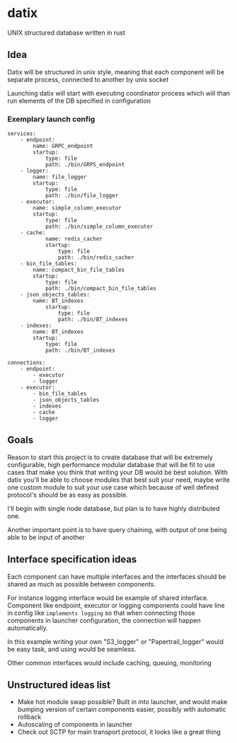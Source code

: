 # datix
UNIX structured database written in rust

## Idea
Datix will be structured in unix style, meaning that each component
will be separate process, connected to another by unix socket

Launching datix will start with executing coordinator process
which will than run elements of the DB specified in configuration

### Exemplary launch config
```
services:
    - endpoint:
        name: GRPC_endpoint
        startup:
            type: file
            path: ./bin/GRPS_endpoint
    - logger:
        name: file_logger
        startup:
            type: file
            path: ./bin/file_logger
    - executor:
        name: simple_column_executor
        startup:
            type: file
            path: ./bin/simple_column_executor
    - cache:
            name: redis_cacher
            startup:
                type: file
                path: ./bin/redis_cacher
    - bin_file_tables:
        name: compact_bin_file_tables
        startup:
            type: file
            path: ./bin/compact_bin_file_tables
    - json_objects_tables:
        name: BT_indexes
            startup:
                type: file
                path: ./bin/BT_indexes
    - indexes:
        name: BT_indexes
        startup:
            type: file
            path: ./bin/BT_indexes

connections:
    - endpoint:
        - executor
        - logger
    - executor:
        - bin_file_tables
        - json_objects_tables
        - indexes
        - cache
        - logger
```

## Goals
Reason to start this project is to create database that
will be extremely configurable, high performance modular database
that will be fit to use cases that make you think that writing
your DB would be best solution. With datix you'll be able to choose
modules that best suit your need, maybe write one custom module
to suit your use case which because of well defined protocol's should
be as easy as possible.

I'll begin with single node database, but plan is to have
highly distributed one.

Another important point is to have query chaining, with output of
one being able to be input of another

## Interface specification ideas
Each component can have multiple interfaces and the interfaces
should be shared as much as possible between components.

For instance logging interface would be example of shared interface.
Component like endpoint, executor or logging components could have
line in config like `implements logging` so that when connecting
those components in launcher configuration, the connection will
happen automatically.

In this example writing your own "S3_logger" or "Papertrail_logger"
would be easy task, and using would be seamless.

Other common interfaces would include caching, queuing, monitoring

## Unstructured ideas list
- Make hot module swap possible? Built in into launcher, and would
  make bumping version of certain components easier, possibly with
  automatic rollback
- Autoscaling of components in launcher
- Check out SCTP for main transport protocol,
  it looks like a great thing